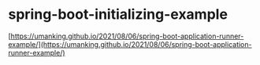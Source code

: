 # spring-boot-initializing-example

[https://umanking.github.io/2021/08/06/spring-boot-application-runner-example/](https://umanking.github.io/2021/08/06/spring-boot-application-runner-example/)
